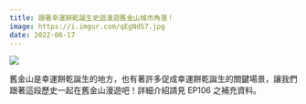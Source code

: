 ```yaml
---
title: 跟著幸運餅乾誕生史話漫遊舊金山城市角落！
image: https://i.imgur.com/qEgNdS7.jpg
date: 2022-06-17
---
```

![](https://i.imgur.com/qEgNdS7.jpg)

舊金山是幸運餅乾誕生的地方，也有著許多促成幸運餅乾誕生的關鍵場景，讓我們跟著這段歷史一起在舊金山漫遊吧！詳細介紹請見 EP106 之補充資料。